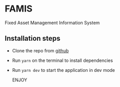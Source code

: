# FAMIS

Fixed Asset Management Information System

## Installation steps

* Clone the repo from [github](https://github.com/DanUgbeye/famis)
* Run `yarn` on the terminal to install dependencies
* Run `yarn dev` to start the application in dev mode

    ENJOY
